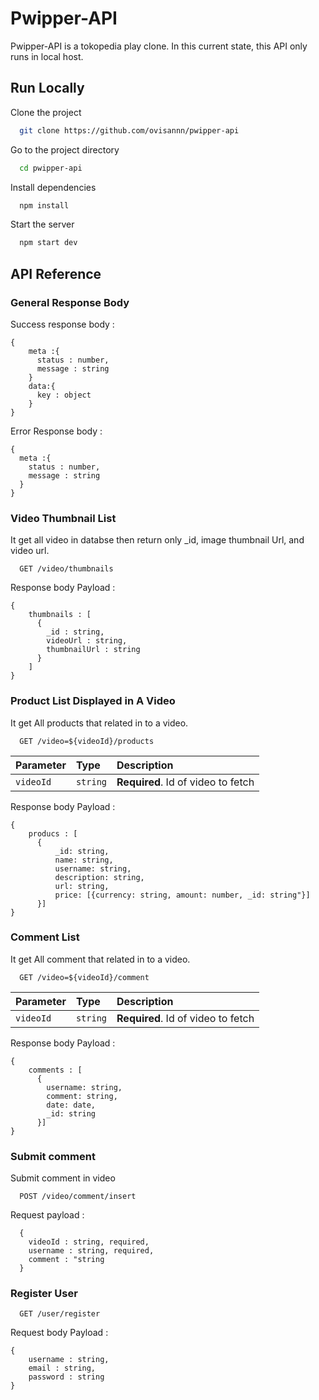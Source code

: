 # Pwipper-API

Pwipper-API is a tokopedia play clone. In this current state, this API only runs in local host.


## Run Locally

Clone the project

```bash
  git clone https://github.com/ovisannn/pwipper-api
```

Go to the project directory

```bash
  cd pwipper-api
```

Install dependencies

```bash
  npm install
```

Start the server

```bash
  npm start dev
```


## API Reference

### General Response Body

Success response body :
```
{
    meta :{
      status : number,
      message : string
    }
    data:{
      key : object
    }
}
```

Error Response body : 
```
{
  meta :{
    status : number,
    message : string
  }
}
```

### Video Thumbnail List
It get all video in databse then return only _id, image thumbnail Url, and video url.
```http
  GET /video/thumbnails
```
Response body Payload :

```
{
    thumbnails : [
      {
        _id : string,
        videoUrl : string,
        thumbnailUrl : string
      }
    ]
}
```

### Product List Displayed in A Video
It get All products that related in to a video.

```http
  GET /video=${videoId}/products
```
| Parameter | Type     | Description                       |
| :-------- | :------- | :-------------------------------- |
| `videoId`      | `string` | **Required**. Id of video to fetch |

Response body Payload :

```
{
    producs : [
      {
          _id: string,
          name: string,
          username: string,
          description: string,
          url: string,
          price: [{currency: string, amount: number, _id: string"}]
      }]
}
```

### Comment List

It get All comment that related in to a video.

```http
  GET /video=${videoId}/comment
```
| Parameter | Type     | Description                       |
| :-------- | :------- | :-------------------------------- |
| `videoId`      | `string` | **Required**. Id of video to fetch |

Response body Payload :

```
{
    comments : [
      {
        username: string,
        comment: string,
        date: date,
        _id: string
      }]
}
```

### Submit comment
Submit comment in video
```http
  POST /video/comment/insert
```
Request payload : 
```
  {
    videoId : string, required,
    username : string, required,
    comment : "string
  }
```

### Register User

```http
  GET /user/register
```

Request body Payload :

```
{
    username : string,
    email : string,
    password : string
}
```


